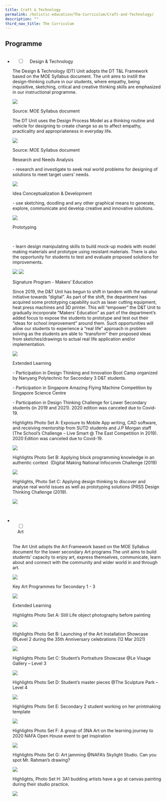 ```yaml
---
title: Craft & Technology
permalink: /holistic-education/The-Curriculum/Craft-and-Technology/
description: ""
third_nav_title: The Curriculum
---
```

Programme
---------

  
<ul class="jekyllcodex_accordion">  
  <li>  
    <input type="checkbox" id="accordion1">  
    <label for="accordion1">Design & Technology </label>  
    <div>

<p>The Design & Technology (DT) Unit adopts the DT T&L Framework based on the MOE Syllabus document. The unit aims to instill the design-thinking culture in our students, where empathy, being inquisitive, sketching, critical and creative thinking skills are emphasized in our instructional programme. </p>

  

<img src="/images/Design%20Process.png">

<p>Source: MOE Syllabus document </p>

  

<p>The DT Unit uses the Design Process Model as a thinking routine and vehicle for designing to create change so as to affect empathy, practicality and appropriateness in everyday life.  </p>

  
<img src="/images/Research.png">

  

<p>Source: MOE Syllabus document  </p>

  

<p>Research and Needs Analysis </p>
<p>- research and investigate to seek real world problems for designing of solutions to meet target users’ needs.  </p>
  
<img src="/images/Area%20Survey.jpeg">

  
  

<p>Idea Conceptualization & Development</p>
<p>- use sketching, doodling and any other graphical means to generate, explore, communicate and develop creative and innovative solutions.  </p>

  
<img src="/images/ideas.jpeg">

 

<p>Prototyping</p> 
<p>- learn design manipulating skills to build mock-up models with model making materials and prototype using resistant materials. There is also the opportunity for students to test and evaluate proposed solutions for improvements.  </p>

  

<img src="/images/dnt.png">
  

<img src="/images/Room.jpeg">


<p>Signature Program - Makers’ Education</p>  
<p>Since 2019, the D&T Unit has begun to shift in tandem with the national initiative towards “digital”. As part of the shift, the department has acquired some prototyping capability such as laser cutting equipment, heat press machines and 3D printer. This will “empower” the D&T Unit to gradually incorporate “Makers’ Education” as part of the department’s added focus to expose the students to prototype and test out their “ideas for school improvement” around them. Such opportunities will allow our students to experience a “real life” approach in problem solving as the students are able to “transform” their proposed ideas from sketches/drawings to actual real life application and/or implementation.</p>


<img src="/images/classroom.jpeg">

<p>Extended Learning</p>
<p>-   Participation in Design Thinking and Innovation Boot Camp organized by Nanyang Polytechnic for Secondary 3 D&T students.</p>
<p>-   Participation in Singapore Amazing Flying Machine Competition by Singapore Science Centre</p>
<p>-   Participation in Design Thinking Challenge for Lower Secondary students (in 2019 and 2021). 2020 edition was canceled due to Covid-19.</p>

<p>Highlights Photo Set A: Exposure to Mobile App writing, CAD software, and receiving mentorship from SUTD students and J.P Morgan staff (The School’s Challenge – Live Smart @ The East Competition in 2019). 2020 Edition was canceled due to Covid-19.</p>

  
<img src="/images/dnt2.png">

  
<p>Highlights Photo Set B: Applying block programming knowledge in an authentic context  (Digital Making National Infocomm Challenge (2019) </p>

<img src="/images/dnt3.png">

<p>Highlights, Photo Set C: Applying design thinking to discover and analyse real world issues as well as prototyping solutions (PRSS Design Thinking Challenge (2019).</p>

<img src="/images/dnt4.png">

</div>  
</li>
	
  <li>  
    <input type="checkbox" id="accordion2">  
    <label for="accordion2">Art </label>  
    <div>
<p>The Art Unit adopts the Art Framework based on the MOE Syllabus document for the lower secondary Art programs The unit aims to build students’ capacity to enjoy art, express themselves, communicate, learn about and connect with the community and wider world in and through art.</p>
			
<img src="/images/Art.png">
			
<p>Key Art Programmes for Secondary 1 - 3</p>
		
<img src="/images/Art%20Programme.png">

<p>Extended Learning</p>

<p>Highlights Photo Set A: Still Life object photography before painting</p>
		
<img src="/images/Still%20life.jpeg">

<p>Highlights Photo Set B: Launching of the Art Installation Showcase @Level 2 during the 35th Anniversary celebrations (12 Mar 2021)</p>

<img src="/images/Aet%20Installation.png">

<p>Highlights Photo Set C: Student’s Portraiture Showcase @Le Visage Gallery – Level 3</p>
			
<img src="/images/Portraiture%20Showcase.jpeg">

<p>Highlights Photo Set D: Student’s master pieces @The Sculpture Park – Level 4</p>
		
<img src="/images/The%20Sculpture%20Park.jpeg">
			
<p>Highlights Photo Set E: Secondary 2 student working on her printmaking template</p>
			
<img src="/images/printmaking%20template.jpeg">
			
<p>Highlights Photo Set F: A group of 3NA Art on the learning journey to 2020 NAFA Open House event to get inspiration</p>
			
<img src="/images/art.png">
			
<p>Highlights Photo Set G: Art jamming @NAFA’s Skylight Studio. Can you spot Mr. Rahman’s drawing?</p>
			
<img src="/images/Art%20jamming%20@NAFA’s%201.jpeg">
			
<p>Highlights, Photo Set H: 3A1 budding artists have a go at canvas painting during their studio practice.</p>
			
<img src="/images/canvas%20painting.jpeg">
			
</div>  
</li>
</ul>